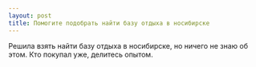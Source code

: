 ```yaml
---
layout: post 
title: Помогите подобрать найти базу отдыха в носибирске 
--- 
```

Решила взять найти базу отдыха в носибирске, но ничего не знаю об этом. Кто покупал уже, делитесь опытом.